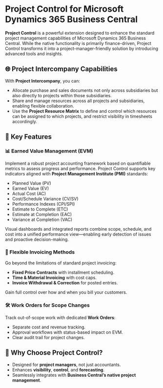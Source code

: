 # Project Control for Microsoft Dynamics 365 Business Central

**Project Control** is a powerful extension designed to enhance the standard project management capabilities of Microsoft Dynamics 365 Business Central. While the native functionality is primarily finance-driven, Project Control transforms it into a project-manager-friendly solution by introducing advanced tools and insights.

## 🌐 Project Intercompany Capabilities

With **Project Intercompany**, you can:

- Allocate purchase and sales documents not only across subsidiaries but also directly to projects within those subsidiaries.
- Share and manage resources across all projects and subsidiaries, enabling flexible collaboration.
- Use the **Project Resource Matrix** to define and control which resources can be assigned to which projects, and restrict visibility in timesheets accordingly.

## 🔑 Key Features

### 📊 Earned Value Management (EVM)

Implement a robust project accounting framework based on quantifiable metrics to assess progress and performance. Project Control supports key indicators aligned with **Project Management Institute (PMI)** standards:

- Planned Value (PV)
- Earned Value (EV)
- Actual Cost (AC)
- Cost/Schedule Variance (CV/SV)
- Performance Indexes (CPI/SPI)
- Estimate to Complete (ETC)
- Estimate at Completion (EAC)
- Variance at Completion (VAC)

Visual dashboards and integrated reports combine scope, schedule, and cost into a unified performance view—enabling early detection of issues and proactive decision-making.

### 🧾 Flexible Invoicing Methods

Go beyond the limitations of standard project invoicing:

- **Fixed Price Contracts** with installment scheduling.
- **Time & Material Invoicing** with cost caps.
- **Invoice Withdrawal & Correction** for posted entries.

Gain full control over how and when you bill your customers.

### 🛠️ Work Orders for Scope Changes

Track out-of-scope work with dedicated **Work Orders**:

- Separate cost and revenue tracking.
- Approval workflows with status-based impact on EVM.
- Clear audit trail for project changes.

## 🎯 Why Choose Project Control?

- Designed for **project managers**, not just accountants.
- Enhances **visibility**, **control**, and **forecasting**.
- Seamlessly integrates with **Business Central’s native project management**.
